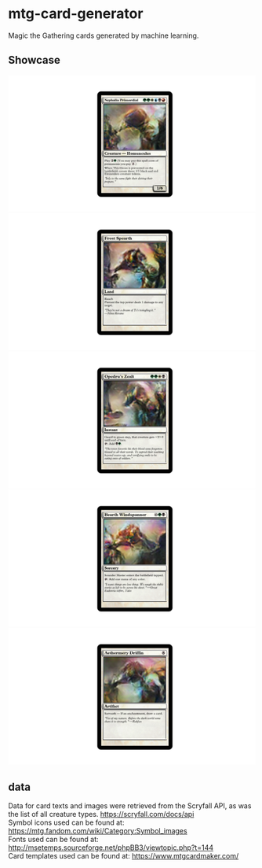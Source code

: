 # mtg-card-generator

Magic the Gathering cards generated by machine learning.

## Showcase
![](https://github.com/Stevan-Zhuang/mtg-card-generator/blob/master/showcase/1.png)
![](https://github.com/Stevan-Zhuang/mtg-card-generator/blob/master/showcase/2.png)
![](https://github.com/Stevan-Zhuang/mtg-card-generator/blob/master/showcase/3.png)
![](https://github.com/Stevan-Zhuang/mtg-card-generator/blob/master/showcase/4.png)
![](https://github.com/Stevan-Zhuang/mtg-card-generator/blob/master/showcase/5.png)

## data
Data for card texts and images were retrieved from the Scryfall API, as was
the list of all creature types.
https://scryfall.com/docs/api \
Symbol icons used can be found at:
https://mtg.fandom.com/wiki/Category:Symbol_images \
Fonts used can be found at:
http://msetemps.sourceforge.net/phpBB3/viewtopic.php?t=144 \
Card templates used can be found at:
https://www.mtgcardmaker.com/